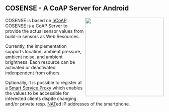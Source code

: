 ## COSENSE - A CoAP Server for Android

<img align="right" src="https://media.itm.uni-luebeck.de/people/kleine/cosense-screenshots/cosense_screenshot2.png" width="250"/>

COSENSE is based on [nCoAP](https://github.com/okleine/nCoAP). COSENSE is a CoAP Server to provide the actual sensor values from build-in sensors as Web Resources.

Currently, the implementation supports location, ambient pressure, ambient noise, and ambient brightness. Each resource can be activated or deactivated indenpendent from others.

Optionally, it is possible to register at a [Smart Service Proxy](https://github.com/ict-spitfire/smart-service-proxy) which enables the values to be accessible for interested clients dispite changing and/or private resp. [NAT](https://en.wikipedia.org/wiki/Network_address_translation)ed IP addresses of the smartphone.
